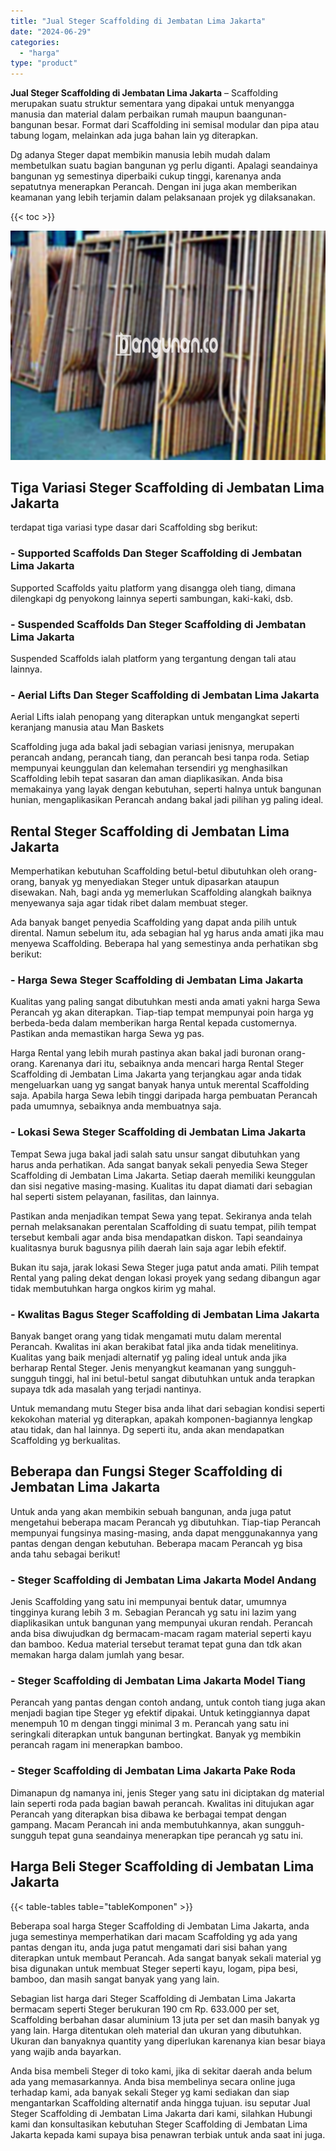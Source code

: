 ```yaml
---
title: "Jual Steger Scaffolding di Jembatan Lima Jakarta"
date: "2024-06-29"
categories: 
  - "harga"
type: "product"
---
```


**Jual Steger Scaffolding di Jembatan Lima Jakarta** – Scaffolding merupakan suatu struktur sementara yang dipakai untuk menyangga manusia dan material dalam perbaikan rumah maupun baangunan-bangunan besar. Format dari Scaffolding ini semisal modular dan pipa atau tabung logam, melainkan ada juga bahan lain yg diterapkan.

Dg adanya Steger dapat membikin manusia lebih mudah dalam membetulkan suatu bagian bangunan yg perlu diganti. Apalagi seandainya bangunan yg semestinya diperbaiki cukup tinggi, karenanya anda sepatutnya menerapkan Perancah. Dengan ini juga akan memberikan keamanan yang lebih terjamin dalam pelaksanaan projek yg dilaksanakan.

{{< toc >}}

![Jual Steger Scaffolding di Jembatan Lima Jakarta](/images/sewa-scaffolding-steger-14.png)

## Tiga Variasi Steger Scaffolding di Jembatan Lima Jakarta

terdapat tiga variasi type dasar dari Scaffolding sbg berikut:

### \- Supported Scaffolds Dan Steger Scaffolding di Jembatan Lima Jakarta

Supported Scaffolds yaitu platform yang disangga oleh tiang, dimana dilengkapi dg penyokong lainnya seperti sambungan, kaki-kaki, dsb.

### \- Suspended Scaffolds Dan Steger Scaffolding di Jembatan Lima Jakarta

Suspended Scaffolds ialah platform yang tergantung dengan tali atau lainnya.

### \- Aerial Lifts Dan Steger Scaffolding di Jembatan Lima Jakarta

Aerial Lifts ialah penopang yang diterapkan untuk mengangkat seperti keranjang manusia atau Man Baskets

Scaffolding juga ada bakal jadi sebagian variasi jenisnya, merupakan perancah andang, perancah tiang, dan perancah besi tanpa roda. Setiap mempunyai keunggulan dan kelemahan tersendiri yg menghasilkan Scaffolding lebih tepat sasaran dan aman diaplikasikan. Anda bisa memakainya yang layak dengan kebutuhan, seperti halnya untuk bangunan hunian, mengaplikasikan Perancah andang bakal jadi pilihan yg paling ideal.

## Rental Steger Scaffolding di Jembatan Lima Jakarta

Memperhatikan kebutuhan Scaffolding betul-betul dibutuhkan oleh orang-orang, banyak yg menyediakan Steger untuk dipasarkan ataupun disewakan. Nah, bagi anda yg memerlukan Scaffolding alangkah baiknya menyewanya saja agar tidak ribet dalam membuat steger.

Ada banyak banget penyedia Scaffolding yang dapat anda pilih untuk dirental. Namun sebelum itu, ada sebagian hal yg harus anda amati jika mau menyewa Scaffolding. Beberapa hal yang semestinya anda perhatikan sbg berikut:

### \- Harga Sewa Steger Scaffolding di Jembatan Lima Jakarta

Kualitas yang paling sangat dibutuhkan mesti anda amati yakni harga Sewa Perancah yg akan diterapkan. Tiap-tiap tempat mempunyai poin harga yg berbeda-beda dalam memberikan harga Rental kepada customernya. Pastikan anda memastikan harga Sewa yg pas.

Harga Rental yang lebih murah pastinya akan bakal jadi buronan orang-orang. Karenanya dari itu, sebaiknya anda mencari harga Rental Steger Scaffolding di Jembatan Lima Jakarta yang terjangkau agar anda tidak mengeluarkan uang yg sangat banyak hanya untuk merental Scaffolding saja. Apabila harga Sewa lebih tinggi daripada harga pembuatan Perancah pada umumnya, sebaiknya anda membuatnya saja.

### \- Lokasi Sewa Steger Scaffolding di Jembatan Lima Jakarta

Tempat Sewa juga bakal jadi salah satu unsur sangat dibutuhkan yang harus anda perhatikan. Ada sangat banyak sekali penyedia Sewa Steger Scaffolding di Jembatan Lima Jakarta. Setiap daerah memiliki keunggulan dan sisi negative masing-masing. Kualitas itu dapat diamati dari sebagian hal seperti sistem pelayanan, fasilitas, dan lainnya.

Pastikan anda menjadikan tempat Sewa yang tepat. Sekiranya anda telah pernah melaksanakan perentalan Scaffolding di suatu tempat, pilih tempat tersebut kembali agar anda bisa mendapatkan diskon. Tapi seandainya kualitasnya buruk bagusnya pilih daerah lain saja agar lebih efektif.

Bukan itu saja, jarak lokasi Sewa Steger juga patut anda amati. Pilih tempat Rental yang paling dekat dengan lokasi proyek yang sedang dibangun agar tidak membutuhkan harga ongkos kirim yg mahal.

### \- Kwalitas Bagus Steger Scaffolding di Jembatan Lima Jakarta

Banyak banget orang yang tidak mengamati mutu dalam merental Perancah. Kwalitas ini akan berakibat fatal jika anda tidak menelitinya. Kualitas yang baik menjadi alternatif yg paling ideal untuk anda jika berharap Rental Steger. Jenis menyangkut keamanan yang sungguh-sungguh tinggi, hal ini betul-betul sangat dibutuhkan untuk anda terapkan supaya tdk ada masalah yang terjadi nantinya.

Untuk memandang mutu Steger bisa anda lihat dari sebagian kondisi seperti kekokohan material yg diterapkan, apakah komponen-bagiannya lengkap atau tidak, dan hal lainnya. Dg seperti itu, anda akan mendapatkan Scaffolding yg berkualitas.

## Beberapa dan Fungsi Steger Scaffolding di Jembatan Lima Jakarta

Untuk anda yang akan membikin sebuah bangunan, anda juga patut mengetahui beberapa macam Perancah yg dibutuhkan. Tiap-tiap Perancah mempunyai fungsinya masing-masing, anda dapat menggunakannya yang pantas dengan dengan kebutuhan. Beberapa macam Perancah yg bisa anda tahu sebagai berikut!

### \- Steger Scaffolding di Jembatan Lima Jakarta Model Andang

Jenis Scaffolding yang satu ini mempunyai bentuk datar, umumnya tingginya kurang lebih 3 m. Sebagian Perancah yg satu ini lazim yang diaplikasikan untuk bangunan yang mempunyai ukuran rendah. Perancah anda bisa diwujudkan dg bermacam-macam ragam material seperti kayu dan bamboo. Kedua material tersebut teramat tepat guna dan tdk akan memakan harga dalam jumlah yang besar.

### \- Steger Scaffolding di Jembatan Lima Jakarta Model Tiang

Perancah yang pantas dengan contoh andang, untuk contoh tiang juga akan menjadi bagian tipe Steger yg efektif dipakai. Untuk ketinggiannya dapat menempuh 10 m dengan tinggi minimal 3 m. Perancah yang satu ini seringkali diterapkan untuk bangunan bertingkat. Banyak yg membikin perancah ragam ini menerapkan bamboo.

### \- Steger Scaffolding di Jembatan Lima Jakarta Pake Roda

Dimanapun dg namanya ini, jenis Steger yang satu ini diciptakan dg material lain seperti roda pada bagian bawah perancah. Kwalitas ini ditujukan agar Perancah yang diterapkan bisa dibawa ke berbagai tempat dengan gampang. Macam Perancah ini anda membutuhkannya, akan sungguh-sungguh tepat guna seandainya menerapkan tipe perancah yg satu ini.

## Harga Beli Steger Scaffolding di Jembatan Lima Jakarta

{{< table-tables table="tableKomponen" >}}

Beberapa soal harga Steger Scaffolding di Jembatan Lima Jakarta, anda juga semestinya memperhatikan dari macam Scaffolding yg ada yang pantas dengan itu, anda juga patut mengamati dari sisi bahan yang diterapkan untuk membaut Perancah. Ada sangat banyak sekali material yg bisa digunakan untuk membuat Steger seperti kayu, logam, pipa besi, bamboo, dan masih sangat banyak yang yang lain.

Sebagian list harga dari Steger Scaffolding di Jembatan Lima Jakarta bermacam seperti Steger berukuran 190 cm Rp. 633.000 per set, Scaffolding berbahan dasar aluminium 13 juta per set dan masih banyak yg yang lain. Harga ditentukan oleh material dan ukuran yang dibutuhkan. Ukuran dan banyaknya quantity yang diperlukan karenanya kian besar biaya yang wajib anda bayarkan.

Anda bisa membeli Steger di toko kami, jika di sekitar daerah anda belum ada yang memasarkannya. Anda bisa membelinya secara online juga terhadap kami, ada banyak sekali Steger yg kami sediakan dan siap mengantarkan Scaffolding alternatif anda hingga tujuan. isu seputar Jual Steger Scaffolding di Jembatan Lima Jakarta dari kami, silahkan Hubungi kami dan konsultasikan kebutuhan Steger Scaffolding di Jembatan Lima Jakarta kepada kami supaya bisa penawran terbiak untuk anda saat ini juga.

